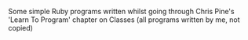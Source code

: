 Some simple Ruby programs written whilst going through Chris Pine's 'Learn To Program' chapter on Classes (all programs written by me, not copied)
